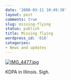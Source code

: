 ```yaml
---
date: '2008-03-11 10:49:38'
layout: post
comments: true
slug: missing-flying
status: publish
title: Missing flying
wordpress_id: '616'
categories:
- News and updates
---
```


[![IMG_4477.jpg](http://www.phfactor.net/wp/wp-photos/thumb.20080311-104938-2.jpg)](http://www.phfactor.net/wp/wp-photos/20080311-104938-2.jpg)


KDPA in Illinois. Sigh.




